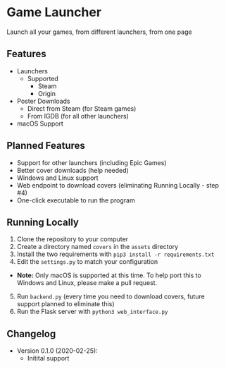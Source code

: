 # Game Launcher
Launch all your games, from different launchers, from one page

## Features
* Launchers
  * Supported
    * Steam
    * Origin
* Poster Downloads
  * Direct from Steam (for Steam games)
  * From IGDB (for all other launchers)
* macOS Support

## Planned Features
* Support for other launchers (including Epic Games)
* Better cover downloads (help needed)
* Windows and Linux support
* Web endpoint to download covers (eliminating Running Locally - step #4)
* One-click executable to run the program

## Running Locally
1. Clone the repository to your computer
2. Create a directory named `covers` in the `assets` directory
3. Install the two requirements with `pip3 install -r requirements.txt`
4. Edit the `settings.py` to match your configuration
  * **Note:** Only macOS is supported at this time. To help port this to Windows and Linux, please make a pull request.
5. Run `backend.py` (every time you need to download covers, future support planned to eliminate this)
6. Run the Flask server with `python3 web_interface.py`

## Changelog
* Version 0.1.0 (2020-02-25):
  * Initital support
